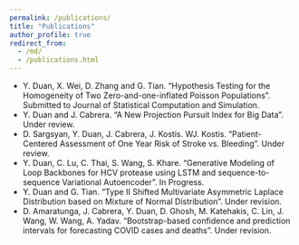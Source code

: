 ```yaml
---
permalink: /publications/
title: "Publications"
author_profile: true
redirect_from: 
  - /md/
  - /publications.html
---
```


*	Y. Duan, X. Wei, D. Zhang and G. Tian. “Hypothesis Testing for the Homogeneity of Two Zero-and-one-inflated Poisson Populations”. Submitted to Journal of Statistical Computation and Simulation.
*	Y. Duan and J. Cabrera. “A New Projection Pursuit Index for Big Data”. Under review.
*	D. Sargsyan, Y. Duan, J. Cabrera, J. Kostis. WJ. Kostis. “Patient-Centered Assessment of One Year Risk of Stroke vs. Bleeding”. Under review.
*	Y. Duan, C. Lu, C. Thai, S. Wang, S. Khare. “Generative Modeling of Loop Backbones for HCV protease using LSTM and sequence-to-sequence Variational Autoencoder”. In Progress.
*	Y. Duan and G. Tian. “Type II Shifted Multivariate Asymmetric Laplace Distribution based on Mixture of Normal Distribution”. Under revision.
*	D. Amaratunga, J. Cabrera, Y. Duan, D. Ghosh, M. Katehakis, C. Lin, J. Wang, W. Wang, A. Yadav. “Bootstrap-based confidence and prediction intervals for forecasting COVID cases and deaths”. Under revision.

